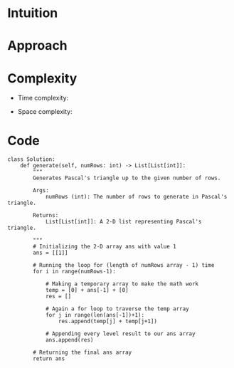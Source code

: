 # Intuition

<!-- Describe your first thoughts on how to solve this problem. -->

# Approach

<!-- Describe your approach to solving the problem. -->

# Complexity

- Time complexity:
<!-- Add your time complexity here, e.g. $$O(n)$$ -->

- Space complexity:
<!-- Add your space complexity here, e.g. $$O(n)$$ -->

# Code

```
class Solution:
    def generate(self, numRows: int) -> List[List[int]]:
        """
        Generates Pascal's triangle up to the given number of rows.

        Args:
            numRows (int): The number of rows to generate in Pascal's triangle.

        Returns:
            List[List[int]]: A 2-D list representing Pascal's triangle.

        """
        # Initializing the 2-D array ans with value 1
        ans = [[1]]

        # Running the loop for (length of numRows array - 1) time
        for i in range(numRows-1):

            # Making a temporary array to make the math work
            temp = [0] + ans[-1] + [0]
            res = []

            # Again a for loop to traverse the temp array
            for j in range(len(ans[-1])+1):
                res.append(temp[j] + temp[j+1])

            # Appending every level result to our ans array
            ans.append(res)

        # Returning the final ans array
        return ans
```

